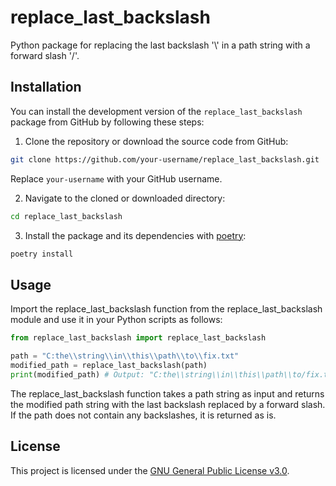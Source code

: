 # replace_last_backslash

Python package for replacing the last backslash '\\' in a path string with a forward slash '/'.

## Installation

You can install the development version of the `replace_last_backslash` package from GitHub by following these steps:

1. Clone the repository or download the source code from GitHub:

```bash
git clone https://github.com/your-username/replace_last_backslash.git
```

Replace `your-username` with your GitHub username.

2. Navigate to the cloned or downloaded directory:

```bash
cd replace_last_backslash
```

3. Install the package and its dependencies with [poetry](https://python-poetry.org/):

```bash
poetry install
```

## Usage

Import the replace_last_backslash function from the replace_last_backslash module and use it in your Python scripts as follows:

```python
from replace_last_backslash import replace_last_backslash

path = "C:the\\string\\in\\this\\path\\to\\fix.txt"
modified_path = replace_last_backslash(path)
print(modified_path) # Output: "C:the\\string\\in\\this\\path\\to/fix.txt"
```

The replace_last_backslash function takes a path string as input and returns the modified path string with the last backslash replaced by a forward slash. If the path does not contain any backslashes, it is returned as is.

## License

This project is licensed under the [GNU General Public License v3.0]().

